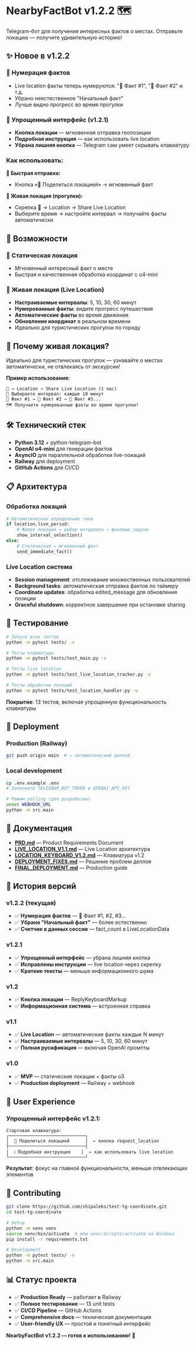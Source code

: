 # NearbyFactBot v1.2.2 🗺️

Telegram-бот для получения интересных фактов о местах. Отправьте локацию — получите удивительную историю!

## ✨ Новое в v1.2.2

### 🔢 **Нумерация фактов**
- Live location факты теперь нумеруются: "🔴 Факт #1", "🔴 Факт #2" и т.д.
- Убрано неестественное "Начальный факт"
- Лучше видно прогресс во время прогулки

### 📍 Упрощенный интерфейс (v1.2.1)
- **Кнопка локации** — мгновенная отправка геопозиции
- **Подробная инструкция** — как использовать live location
- **Убрана лишняя кнопка** — Telegram сам умеет скрывать клавиатуру

### Как использовать:

**📍 Быстрая отправка:**
- Кнопка «📍 Поделиться локацией» → мгновенный факт

**🔴 Живая локация (прогулки):**
- Скрепка 📎 → Location → Share Live Location
- Выберите время → настройте интервал → получайте факты автоматически

## 🚀 Возможности

### 📍 Статическая локация
- Мгновенный интересный факт о месте
- Быстрая и качественная обработка координат с o4-mini

### 🔴 Живая локация (Live Location)
- **Настраиваемые интервалы**: 5, 10, 30, 60 минут  
- **Нумерованные факты**: видите прогресс путешествия
- **Автоматические факты** во время движения
- **Обновление координат** в реальном времени
- Идеально для туристических прогулок по городу

## 🎯 Почему живая локация?

Идеально для туристических прогулок — узнавайте о местах автоматически, не отвлекаясь от экскурсии!

**Пример использования:**
```
📎 → Location → Share Live Location (1 час)
🔴 Выбираете интервал: каждые 10 минут  
🔴 Факт #1 → 🔴 Факт #2 → 🔴 Факт #3...
🗺️ Получаете нумерованные факты во время прогулки!
```

## 🛠️ Технический стек

- **Python 3.12** + python-telegram-bot
- **OpenAI o4-mini** для генерации фактов
- **AsyncIO** для параллельной обработки live-локаций
- **Railway** для deployment
- **GitHub Actions** для CI/CD

## 📋 Архитектура

### Обработка локаций
```python
# Автоматическое определение типа
if location.live_period:
    # Живая локация → выбор интервала → фоновые задачи
    show_interval_selection()
else:
    # Статическая → мгновенный факт
    send_immediate_fact()
```

### Live Location система
- **Session management**: отслеживание множественных пользователей
- **Background tasks**: автоматическая отправка фактов по таймеру
- **Coordinate updates**: обработка edited_message для обновления позиции
- **Graceful shutdown**: корректное завершение при остановке sharing

## 🧪 Тестирование

```bash
# Запуск всех тестов
python -m pytest tests/ -v

# Тесты клавиатуры  
python -m pytest tests/test_main.py -v

# Тесты live location
python -m pytest tests/test_live_location_tracker.py -v

# Тесты обработки локаций
python -m pytest tests/test_location_handler.py -v
```

**Покрытие**: 13 тестов, включая упрощенную функциональность клавиатуры

## 🚀 Deployment

### Production (Railway)
```bash
git push origin main  # → автоматический деплой
```

### Local development
```bash
cp .env.example .env
# Заполните TELEGRAM_BOT_TOKEN и OPENAI_API_KEY

# Режим polling (для разработки)
unset WEBHOOK_URL  
python -m src.main
```

## 📖 Документация

- **[PRD.md](docs/PRD.md)** — Product Requirements Document
- **[LIVE_LOCATION_V1.1.md](docs/LIVE_LOCATION_V1.1.md)** — Live Location архитектура
- **[LOCATION_KEYBOARD_V1.2.md](docs/LOCATION_KEYBOARD_V1.2.md)** — Клавиатура v1.2
- **[DEPLOYMENT_FIXES.md](docs/DEPLOYMENT_FIXES.md)** — Решение проблем деплоя
- **[FINAL_DEPLOYMENT.md](docs/FINAL_DEPLOYMENT.md)** — Production guide

## 🔄 История версий

### v1.2.2 (текущая)
- ✅ **Нумерация фактов** — 🔴 Факт #1, #2, #3...
- ✅ **Убрано "Начальный факт"** — более естественно
- ✅ **Счетчик в данных сессии** — fact_count в LiveLocationData

### v1.2.1
- ✅ **Упрощенный интерфейс** — убрана лишняя кнопка
- ✅ **Исправлены инструкции** — live location через скрепку
- ✅ **Краткие тексты** — меньше информационного шума

### v1.2  
- ✅ **Кнопка локации** — ReplyKeyboardMarkup
- ✅ **Информационная система** — встроенная справка

### v1.1  
- ✅ **Live Location** — автоматические факты каждые N минут
- ✅ **Настраиваемые интервалы** — 5, 10, 30, 60 минут
- ✅ **Полная русификация** — включая OpenAI промпты

### v1.0
- ✅ **MVP** — статические локации + факты o3
- ✅ **Production deployment** — Railway + webhook

## 🌟 User Experience

### Упрощенный интерфейс v1.2.1:
```
Стартовая клавиатура:
┌─────────────────────────────┐
│  📍 Поделиться локацией      │  ← кнопка request_location
├─────────────────────────────┤
│  ℹ️ Подробная инструкция    │  ← как использовать live location
└─────────────────────────────┘
```

**Результат**: фокус на главной функциональности, меньше отвлекающих элементов

## 🤝 Contributing

```bash
git clone https://github.com/shipaleks/test-tg-coordinate.git
cd test-tg-coordinate

# Setup
python -m venv venv
source venv/bin/activate  # или venv\Scripts\activate на Windows
pip install -r requirements.txt

# Development
python -m pytest tests/ -v
python -m src.main
```

## 📊 Статус проекта

- ✅ **Production Ready** — работает в Railway
- ✅ **Полное тестирование** — 13 unit tests
- ✅ **CI/CD Pipeline** — GitHub Actions
- ✅ **Comprehensive docs** — техническая документация
- ✅ **User-friendly UX** — простой и понятный интерфейс

**NearbyFactBot v1.2.2 — готов к использованию!** 🚀 